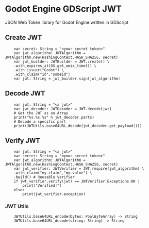 # Godot Engine GDScript JWT  
JSON Web Token library for Godot Engine written in GDScript 

## Create JWT
```gdscript
	var secret: String = "<your secret token>"
    var jwt_algorithm: JWTAlgorithm = JWTAlgorithm.new(HashingContext.HASH_SHA256, secret)
    var jwt_builder: JWTBuilder = JWT.create() \
	.with_expires_at(OS.get_unix_time()) \
	.with_issuer("Godot") \
    .with_claim("id","someid")
	var jwt: String = jwt_builder.sign(jwt_algorithm)
```

## Decode JWT
```gdscript
	var jwt: String = "<a jwt>"
	var jwt_decoder: JWTDecoder = JWT.decode(jwt)
	# Get the JWT as an Array
	print("%s.%s.%s" % jwt_decoder.parts)
	# Decode a specific part
	print(JWTUtils.base64URL_decode(jwt_decoder.get_payload()))
```

## Verify JWT
```gdscript
	var jwt: String = "<a jwt>"
	var secret: String = "<your secret token>"
    var jwt_algorithm: JWTAlgorithm = JWTAlgorithm.new(HashingContext.HASH_SHA256, secret)
	var jwt_verifier: JWTVerifier = JWT.require(jwt_algorithm) \
	.with_claim("my-claim","my-value") \
	.build() # Reusable Verifier
	if jwt_verifier.verify(jwt) == JWTVerifier.Exceptions.OK :
		print("Verified!")
	else:
		print(jwt_verifier.exception)
```

### JWT Utils
```gdscript
	JWTUtils.base64URL_encode(bytes: PoolByteArray) -> String
	JWTUtils.base64URL_decode(string: String) -> String
```